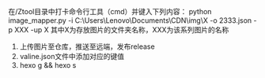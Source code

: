 在/Ztool目录中打卡命令行工具（cmd）并键入下列内容：
python image_mapper.py -i C:\Users\Lenovo\Documents\CDN\img\X -o 2333.json -p XXX -up X
其中X为存放图片的文件夹名称，XXX为该系列图片的名称



1. 上传图片至仓库，推送至远端，发布release
2. valine.json文件中添加对应的键值
3. hexo g && hexo s